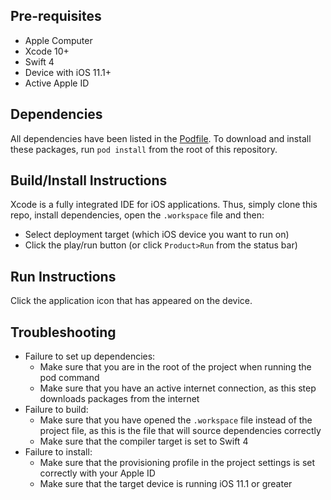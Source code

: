 ## Pre-requisites
* Apple Computer
* Xcode 10+
* Swift 4
* Device with iOS 11.1+
* Active Apple ID
## Dependencies
All dependencies have been listed in the [Podfile](Podfile). To download and install these packages, run `pod install` from the root of this repository.

## Build/Install Instructions
Xcode is a fully integrated IDE for iOS applications. Thus, simply clone this repo, install dependencies, open the `.workspace` file and then:
* Select deployment target (which iOS device you want to run on)
* Click the play/run button (or click `Product>Run` from the status bar)

## Run Instructions
Click the application icon that has appeared on the device.

## Troubleshooting
* Failure to set up dependencies:
    * Make sure that you are in the root of the project when running the pod command
    * Make sure that you have an active internet connection, as this step downloads packages from the internet
* Failure to build:
    * Make sure that you have opened the `.workspace` file instead of the project file, as this is the file that will source dependencies correctly
    * Make sure that the compiler target is set to Swift 4
* Failure to install:
    * Make sure that the provisioning profile in the project settings is set correctly with your Apple ID
    * Make sure that the target device is running iOS 11.1 or greater
